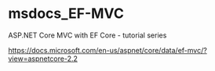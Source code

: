 # msdocs_EF-MVC
ASP.NET Core MVC with EF Core - tutorial series

https://docs.microsoft.com/en-us/aspnet/core/data/ef-mvc/?view=aspnetcore-2.2
